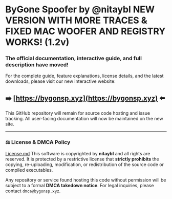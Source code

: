 # ByGone Spoofer by @nitaybl NEW VERSION WITH MORE TRACES & FIXED MAC WOOFER AND REGISTRY WORKS! (1.2v)

### The official documentation, interactive guide, and full description have moved!

For the complete guide, feature explanations, license details, and the latest downloads, please visit our new interactive website:

## ➡️ **[https://bygonsp.xyz](https://bygonsp.xyz)** ⬅️

This GitHub repository will remain for source code hosting and issue tracking. All user-facing documentation will now be maintained on the new site.

---

### ⚖️ License & DMCA Policy
[License.md](https://github.com/nitaybl/ByGoneSpoofer/blob/main/LICENSE.md)
This software is copyrighted by **nitaybl** and all rights are reserved. It is protected by a restrictive license that **strictly prohibits** the copying, re-uploading, modification, or redistribution of the source code or compiled executables.

Any repository or service found hosting this code without permission will be subject to a formal **DMCA takedown notice**. For legal inquiries, please contact `dmca@bygonsp.xyz`.
